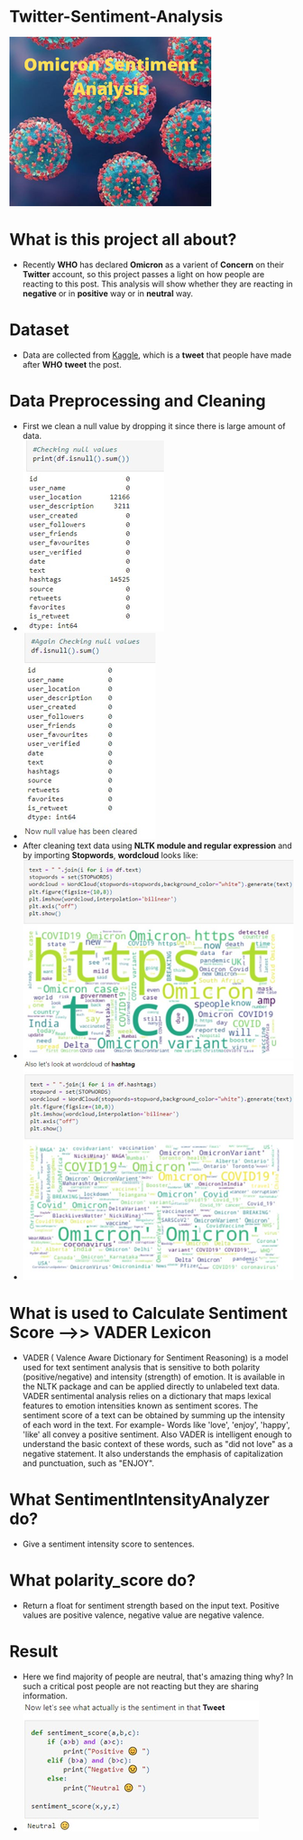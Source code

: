 # Twitter-Sentiment-Analysis
![Omicron](images/om.png)

# What is this project all about?
- Recently **WHO** has declared **Omicron** as a varient of **Concern** on their **Twitter** account, so this project passes a light on how people are reacting to this post. This   analysis will show whether they are reacting in **negative** or in **positive** way or in **neutral** way.

# Dataset
- Data are collected from [Kaggle](https://www.kaggle.com/gpreda/omicron-rising), which is a **tweet** that people have made after **WHO** **tweet** the post.

# Data Preprocessing and Cleaning
- First we clean a null value by dropping it since there is large amount of data.
- ![cleaning1](images/t1.jpg)
- ![cleaning2](images/t2.jpg)
- After cleaning text data using **NLTK module and regular expression** and by importing **Stopwords**, **wordcloud** looks like:
- ![cleaning3](images/t3.jpg)
- ![cleaning4](images/t4.jpg)

# What is used to Calculate Sentiment Score -->> VADER Lexicon
- VADER ( Valence Aware Dictionary for Sentiment Reasoning) is a model used for text sentiment analysis that is sensitive to both polarity (positive/negative) and intensity         (strength) of emotion. It is available in the NLTK package and can be applied directly to unlabeled text data. VADER sentimental analysis relies on a dictionary that maps         lexical features to emotion intensities known as sentiment scores. The sentiment score of a text can be obtained by summing up the intensity of each word in the text. For         example- Words like 'love', 'enjoy', 'happy', 'like' all convey a positive sentiment. Also VADER is intelligent enough to understand the basic context of these words, such as     "did not love" as a   negative statement. It also understands the emphasis of capitalization and punctuation, such as "ENJOY".
# What SentimentIntensityAnalyzer do?
- Give a sentiment intensity score to sentences.

# What polarity_score do?
- Return a float for sentiment strength based on the input text. Positive values are positive valence, negative value are negative valence.

# Result
- Here we find majority of people are neutral, that's amazing thing why? In such a critical post people are not reacting but they are sharing information.
- ![result](images/t5.jpg)
